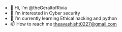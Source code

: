 - 👋 Hi, I’m @theGeraltofRivia
- 👀 I’m interested in Cyber security
- 🌱 I’m currently learning Ethical hacking and python
- 📫 How to reach me theavashisht0227@gmail.com

<!---
theGeraltofRivia/theGeraltofRivia is a ✨ special ✨ repository because its `README.md` (this file) appears on your GitHub profile.
You can click the Preview link to take a look at your changes.
--->
